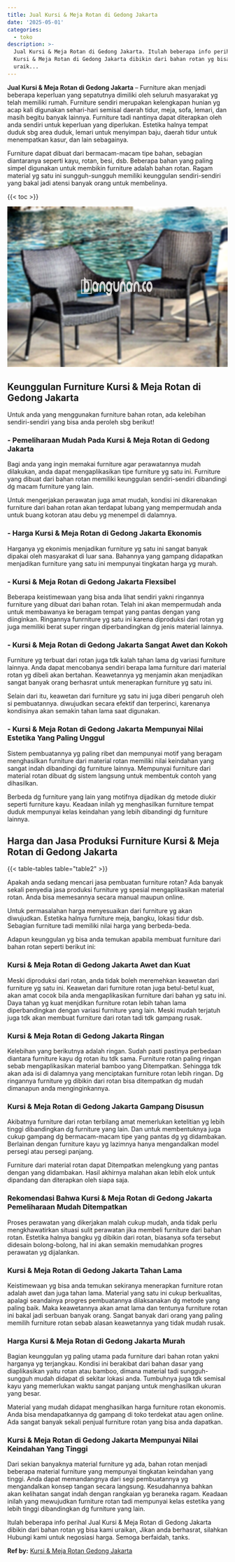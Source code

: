 ```yaml
---
title: Jual Kursi & Meja Rotan di Gedong Jakarta
date: '2025-05-01'
categories:
  - toko
description: >-
  Jual Kursi & Meja Rotan di Gedong Jakarta. Itulah beberapa info perihal Jual
  Kursi & Meja Rotan di Gedong Jakarta dibikin dari bahan rotan yg bisa kami
  uraik...
---
```


**Jual Kursi & Meja Rotan di Gedong Jakarta** – Furniture akan menjadi beberapa keperluan yang sepatutnya dimiliki oleh seluruh masyarakat yg telah memiliki rumah. Furniture sendiri merupakan kelengkapan hunian yg acap kali digunakan sehari-hari semisal daerah tidur, meja, sofa, lemari, dan masih begitu banyak lainnya. Furniture tadi nantinya dapat diterapkan oleh anda sendiri untuk keperluan yang diperlukan. Estetika halnya tempat duduk sbg area duduk, lemari untuk menyimpan baju, daerah tidur untuk menempatkan kasur, dan lain sebagainya.

Furniture dapat dibuat dari bermacam-macam tipe bahan, sebagian diantaranya seperti kayu, rotan, besi, dsb. Beberapa bahan yang paling simpel digunakan untuk membikin furniture adalah bahan rotan. Ragam material yg satu ini sungguh-sungguh memiliki keunggulan sendiri-sendiri yang bakal jadi atensi banyak orang untuk membelinya.

{{< toc >}}

![Jual Kursi & Meja Rotan di Gedong Jakarta](/images/kursi-meja-rotan-murah32.png)

## Keunggulan Furniture Kursi & Meja Rotan di Gedong Jakarta

Untuk anda yang menggunakan furniture bahan rotan, ada kelebihan sendiri-sendiri yang bisa anda peroleh sbg berikut!

### \- Pemeliharaan Mudah Pada Kursi & Meja Rotan di Gedong Jakarta

Bagi anda yang ingin memakai furniture agar perawatannya mudah dilakukan, anda dapat mengaplikasikan tipe furniture yg satu ini. Furniture yang dibuat dari bahan rotan memiliki keunggulan sendiri-sendiri dibandingi dg macam furniture yang lain.

Untuk mengerjakan perawatan juga amat mudah, kondisi ini dikarenakan furniture dari bahan rotan akan terdapat lubang yang mempermudah anda untuk buang kotoran atau debu yg menempel di dalamnya.

### \- Harga Kursi & Meja Rotan di Gedong Jakarta Ekonomis

Harganya yg ekonimis menjadikan furniture yg satu ini sangat banyak dipakai oleh masyarakat di luar sana. Bahannya yang gampang didapatkan menjadikan furniture yang satu ini mempunyai tingkatan harga yg murah.

### \- Kursi & Meja Rotan di Gedong Jakarta Flexsibel

Beberapa keistimewaan yang bisa anda lihat sendiri yakni ringannya furniture yang dibuat dari bahan rotan. Telah ini akan mempermudah anda untuk membawanya ke beragam tempat yang pantas dengan yang diinginkan. Ringannya funrniture yg satu ini karena diproduksi dari rotan yg juga memiliki berat super ringan diperbandingkan dg jenis material lainnya.

### \- Kursi & Meja Rotan di Gedong Jakarta Sangat Awet dan Kokoh

Furniture yg terbuat dari rotan juga tdk kalah tahan lama dg variasi furniture lainnya. Anda dapat mencobanya sendiri berapa lama furniture dari material rotan yg dibeli akan bertahan. Keawetannya yg menjamin akan menjadikan sangat banyak orang berhasrat untuk menerapkan furniture yg satu ini.

Selain dari itu, keawetan dari furniture yg satu ini juga diberi pengaruh oleh si pembuatannya. diwujudkan secara efektif dan terperinci, karenanya kondisinya akan semakin tahan lama saat digunakan.

### \- Kursi & Meja Rotan di Gedong Jakarta Mempunyai Nilai Estetika Yang Paling Unggul

Sistem pembuatannya yg paling ribet dan mempunyai motif yang beragam menghasilkan furniture dari material rotan memiliki nilai keindahan yang sangat indah dibandingi dg furniture lainnya. Mempunyai furniture dari material rotan dibuat dg sistem langsung untuk membentuk contoh yang dihasilkan.

Berbeda dg furniture yang lain yang motifnya dijadikan dg metode diukir seperti furniture kayu. Keadaan inilah yg menghasilkan furniture tempat duduk mempunyai kelas keindahan yang lebih dibandingi dg furniture lainnya.

## Harga dan Jasa Produksi Furniture Kursi & Meja Rotan di Gedong Jakarta

{{< table-tables table="table2" >}}

Apakah anda sedang mencari jasa pembuatan furniture rotan? Ada banyak sekali penyedia jasa produksi furniture yg spesial mengaplikasikan material rotan. Anda bisa memesannya secara manual maupun online.

Untuk permasalahan harga menyesuaikan dari furniture yg akan diwujudkan. Estetika halnya furniture meja, bangku, lokasi tidur dsb. Sebagian furniture tadi memiliki nilai harga yang berbeda-beda.

Adapun keunggulan yg bisa anda temukan apabila membuat furniture dari bahan rotan seperti berikut ini:

### Kursi & Meja Rotan di Gedong Jakarta Awet dan Kuat

Meski diproduksi dari rotan, anda tidak boleh meremehkan keawetan dari furniture yg satu ini. Keawetan dari furniture rotan juga betul-betul kuat, akan amat cocok bila anda mengaplikasikan furniture dari bahan yg satu ini. Daya tahan yg kuat menjdikan furniture rotan lebih tahan lama diperbandingkan dengan variasi furniture yang lain. Meski mudah terjatuh juga tdk akan membuat furniture dari rotan tadi tdk gampang rusak.

### Kursi & Meja Rotan di Gedong Jakarta Ringan

Kelebihan yang berikutnya adalah ringan. Sudah pasti pastinya perbedaan diantara furniture kayu dg rotan itu tdk sama. Furniture rotan paling ringan sebab mengaplikasikan material bamboo yang Ditempatkan. Sehingga tdk akan ada isi di dalamnya yang menciptakan furniture rotan lebih ringan. Dg ringannya furniture yg dibikin dari rotan bisa ditempatkan dg mudah dimanapun anda menginginkannya.

### Kursi & Meja Rotan di Gedong Jakarta Gampang Disusun

Akibatnya furniture dari rotan terbilang amat memerlukan ketelitian yg lebih tinggi dibandingkan dg furniture yang lain. Dan untuk membentuknya juga cukup gampang dg bermacam-macam tipe yang pantas dg yg didambakan. Berlainan dengan furniture kayu yg lazimnya hanya mengandalkan model persegi atau persegi panjang.

Furniture dari material rotan dapat Ditempatkan melengkung yang pantas dengan yang didambakan. Hasil akhirnya malahan akan lebih elok untuk dipandang dan diterapkan oleh siapa saja.

### Rekomendasi Bahwa Kursi & Meja Rotan di Gedong Jakarta Pemeliharaan Mudah Ditempatkan

Proses perawatan yang dikerjakan malah cukup mudah, anda tidak perlu mengkhawatirkan situasi sulit perawatan jika membeli furniture dari bahan rotan. Estetika halnya bangku yg dibikin dari rotan, biasanya sofa tersebut didesain bolong-bolong, hal ini akan semakin memudahkan progres perawatan yg dijalankan.

### Kursi & Meja Rotan di Gedong Jakarta Tahan Lama

Keistimewaan yg bisa anda temukan sekiranya menerapkan furniture rotan adalah awet dan juga tahan lama. Material yang satu ini cukup berkualitas, apalagi seandainya progres pembuatannya dilaksanakan dg metode yang paling baik. Maka keawetannya akan amat lama dan tentunya furniture rotan ini bakal jadi serbuan banyak orang. Sangat banyak dari orang yang paling memilih furniture rotan sebab alasan keawetannya yang tidak mudah rusak.

### Harga Kursi & Meja Rotan di Gedong Jakarta Murah

Bagian keunggulan yg paling utama pada furniture dari bahan rotan yakni harganya yg terjangkau. Kondisi ini berakibat dari bahan dasar yang diaplikasikan yaitu rotan atau bamboo, dimana material tadi sungguh-sungguh mudah didapat di sekitar lokasi anda. Tumbuhnya juga tdk semisal kayu yang memerlukan waktu sangat panjang untuk menghasilkan ukuran yang besar.

Material yang mudah didapat menghasilkan harga furniture rotan ekonomis. Anda bisa mendapatkannya dg gampang di toko terdekat atau agen online. Ada sangat banyak sekali penjual furniture rotan yang bisa anda dapatkan.

### Kursi & Meja Rotan di Gedong Jakarta Mempunyai Nilai Keindahan Yang Tinggi

Dari sekian banyaknya material furniture yg ada, bahan rotan menjadi beberapa material furniture yang mempunyai tingkatan keindahan yang tinggi. Anda dapat memandangnya dari segi pembuatannya yg mengandalkan konsep tangan secara langsung. Kesudahannya bahkan akan kelihatan sangat indah dengan rangkaian yg beraneka ragam. Keadaan inilah yang mewujudkan furniture rotan tadi mempunyai kelas estetika yang lebih tinggi dibandingkan dg furniture yang lain.

Itulah beberapa info perihal Jual Kursi & Meja Rotan di Gedong Jakarta dibikin dari bahan rotan yg bisa kami uraikan, Jikan anda berhasrat, silahkan Hubungi kami untuk negosiasi harga. Semoga berfaidah, tanks.

**Ref by:** [Kursi & Meja Rotan Gedong Jakarta](https://id.wikipedia.org/wiki/Kursi)
